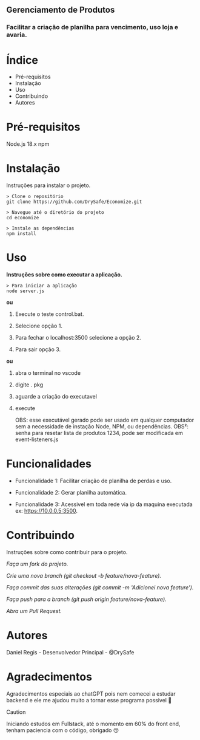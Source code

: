 ## Gerenciamento de Produtos 
### Facilitar a criação de planilha para vencimento, uso loja e avaria.

# Índice
+ Pré-requisitos
+ Instalação
+ Uso
+ Contribuindo
+ Autores

# Pré-requisitos

Node.js 18.x
npm

# Instalação

Instruções para instalar o projeto.

```
> Clone o repositório
git clone https://github.com/DrySafe/Economize.git

> Navegue até o diretório do projeto
cd economize

> Instale as dependências
npm install
```

# Uso
 **Instruções sobre como executar a aplicação.**
```
> Para iniciar a aplicação
node server.js
```
 **ou**

1. Execute o teste control.bat.

2. Selecione opção 1.

3. Para fechar o localhost:3500 selecione a opção 2.

4. Para sair opção 3.


**ou**

1. abra o terminal no vscode
2. digite . pkg
3. aguarde a criação do executavel
4. execute

   OBS: esse executável gerado pode ser usado em qualquer computador sem a necessidade de instação Node, NPM, ou dependências.
   OBS²: senha para resetar lista de produtos 1234, pode ser modificada em event-listeners.js
# Funcionalidades
 
 + Funcionalidade 1: Facilitar criação de planilha de perdas e uso.
 
 + Funcionalidade 2: Gerar planilha automática.
 
 + Funcionalidade 3: Acessivel em toda rede via ip da maquina executada ex: https://10.0.0.5:3500.


# Contribuindo
Instruções sobre como contribuir para o projeto.

*Faça um fork do projeto.*
 
*Crie uma nova branch (git checkout -b feature/nova-feature).*
  
*Faça commit das suas alterações (git commit -m 'Adicionei nova feature').*
  
*Faça push para a branch (git push origin feature/nova-feature).*
  
*Abra um Pull Request.*
  


# Autores
Daniel Regis - Desenvolvedor Principal - @DrySafe

# Agradecimentos
Agradecimentos especiais ao chatGPT pois nem comecei a estudar backend e ele me ajudou muito a tornar esse programa possivel 🤭

> [!CAUTION]
> Iniciando estudos em Fullstack, até o momento em 60% do front end, tenham paciencia com o código, obrigado 😚
